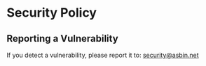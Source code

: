 # Security Policy

## Reporting a Vulnerability

If you detect a vulnerability, please report it to: security@asbin.net
